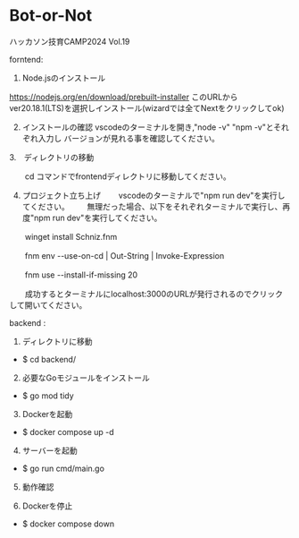 # Bot-or-Not
ハッカソン技育CAMP2024 Vol.19

forntend:
1. Node.jsのインストール
   
https://nodejs.org/en/download/prebuilt-installer
このURLからver20.18.1(LTS)を選択しインストール(wizardでは全てNextをクリックしてok)

2. インストールの確認
   vscodeのターミナルを開き,"node -v" "npm -v"とそれぞれ入力し
   バージョンが見れる事を確認してください。

3.　ディレクトリの移動

　　cd コマンドでfrontendディレクトリに移動してください。

4. プロジェクト立ち上げ
　　vscodeのターミナルで"npm run dev"を実行してください。
　　無理だった場合、以下をそれぞれターミナルで実行し、再度"npm run dev"を実行してください。

　　winget install Schniz.fnm

　　fnm env --use-on-cd | Out-String | Invoke-Expression
  
　　fnm use --install-if-missing 20

　　成功するとターミナルにlocalhost:3000のURLが発行されるのでクリックして開いてください。

backend :

1. ディレクトリに移動                　
- $ cd backend/ 

2. 必要なGoモジュールをインストール
- $ go mod tidy 

3. Dockerを起動
- $ docker compose up -d 

4. サーバーを起動
- $ go run cmd/main.go 

5. 動作確認

6. Dockerを停止
- $ docker compose down


